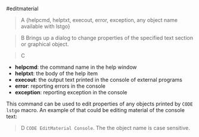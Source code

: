 #editmaterial

>A {helpcmd, helptxt, execout, error, exception, any object name available with lstgo}

>B Brings up a dialog to change properties of the specified text section or graphical object.

>C
 * **helpcmd**: the command name in the help window
 * **helptxt**: the body of the help item
 * **execout**: the output text printed in the console of external programs
 * **error**: reporting errors in the console
 * **exception**: reporting exception in the console

This command can be used to edit properties of any objects printed by `CODE lstgo` macro. An example of that could be editing material of the console text:

>D `CODE EditMaterial Console`. The the object name is case sensitive.

